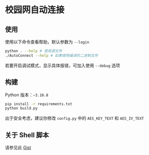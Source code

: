 # 校园网自动连接

## 使用

使用以下命令查看帮助，默认参数为 `--login`

```bash
python . --help # 使用源文件
./AutoConnect --help # 如果使用编译的二进制文件
```

若要开启调试模式，显示具体报错，可加入使用 `--debug` 选项

## 构建

Python 版本：`~3.10.8`

```bash
pip install -r requirements.txt
python build.py
```

出于安全考虑，建议你修改 `config.py` 中的 `AES_KEY_TEXT` 和 `AES_IV_TEXT`

## 关于 Shell 脚本

请参见此 [Gist](https://gist.github.com/Cnily03/1606a05b0265b974f9d5a329ae9b77e5)

